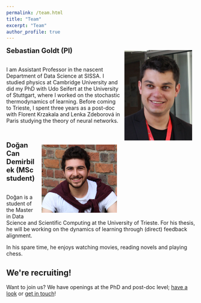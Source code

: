```yaml
---
permalink: /team.html
title: "Team"
excerpt: "Team"
author_profile: true
---
```



<p><img src="images/sebastian.jpg" alt="Sebastian Goldt" title="Sebastian Goldt"
width="180" style="float:right; margin:10px" /> 

<div style="font-size:130%; font-weight:bold">Sebastian Goldt (PI)</div><br/> 

I am Assistant Professor in the nascent Department of Data Science at SISSA. I
studied physics at Cambridge University and did my PhD with Udo Seifert at the
University of Stuttgart, where I worked on the stochastic thermodynamics of
learning. Before coming to Trieste, I spent three years as a post-doc with
Florent Krzakala and Lenka Zdeborová in Paris studying the theory of neural
networks.</p>

<p>&nbsp;</p>

<p><img src="images/dogan.jpeg" alt="Dogan Can Demirbilek" title="Dogan Can Demirbilek"
width="200" style="float:right; margin:10px" /> 

<div style="font-size:130%; font-weight:bold">Doğan Can Demirbilek (MSc student)</div><br/>

<p>Doğan is a student of the Master in Data Science and Scientific Computing at the
University of Trieste. For his thesis, he will be working on the dynamics of
learning through (direct) feedback alignment.</p>

<p>In his spare time, he enjoys watching movies, reading novels and playing
chess.</p>


<h2>We're recruiting!</h2>


Want to join us? We have openings at the PhD and post-doc level; <a
href="./join.html">have a look</a> or <a href="mailto:goldt.sebastian@gmail.com">get in touch</a>!
